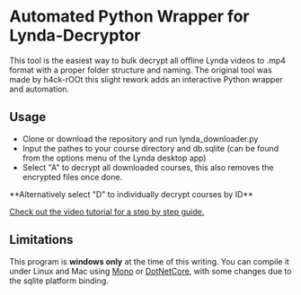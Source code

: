 # Automated Python Wrapper for Lynda-Decryptor
This tool is the easiest way to bulk decrypt all offline Lynda videos to .mp4 format with a proper folder structure and naming. 
The original tool was made by h4ck-rOOt this slight rework adds an interactive Python wrapper and automation.

## Usage
- Clone or download the repository and run lynda_downloader.py
- Input the pathes to your course directory and db.sqlite (can be found from the options menu of the Lynda desktop app)
- Select "A" to decrypt all downloaded courses, this also removes the encrypted files once done.

\*\*Alternatively select "D" to individually decrypt courses by ID\*\*

[Check out the video tutorial for a step by step guide.](https://youtu.be/9cZegRRVPiU)

## Limitations
This program is **windows only** at the time of this writing. You can compile it under Linux and Mac using [Mono](http://www.mono-project.com/) or [DotNetCore](https://www.microsoft.com/net/core), with some changes due to the sqlite platform binding.

